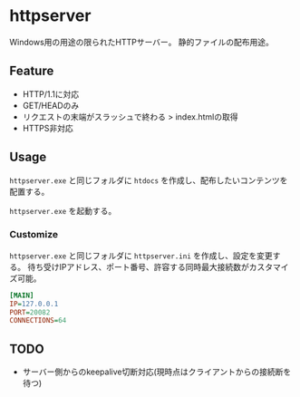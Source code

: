 # httpserver

Windows用の用途の限られたHTTPサーバー。
静的ファイルの配布用途。

## Feature

- HTTP/1.1に対応
- GET/HEADのみ
- リクエストの末端がスラッシュで終わる > index.htmlの取得
- HTTPS非対応

## Usage

`httpserver.exe` と同じフォルダに `htdocs` を作成し、配布したいコンテンツを配置する。

`httpserver.exe` を起動する。

### Customize

`httpserver.exe` と同じフォルダに `httpserver.ini` を作成し、設定を変更する。
待ち受けIPアドレス、ポート番号、許容する同時最大接続数がカスタマイズ可能。

```ini
[MAIN]
IP=127.0.0.1
PORT=20082
CONNECTIONS=64
```

## TODO

- サーバー側からのkeepalive切断対応(現時点はクライアントからの接続断を待つ)


